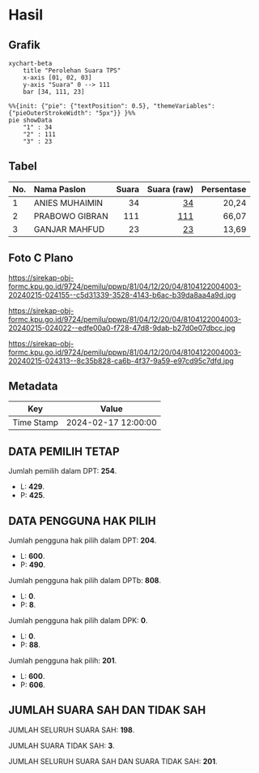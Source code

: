 # Hasil

## Grafik

```mermaid
xychart-beta
    title "Perolehan Suara TPS"
    x-axis [01, 02, 03]
    y-axis "Suara" 0 --> 111
    bar [34, 111, 23]
```

```mermaid
%%{init: {"pie": {"textPosition": 0.5}, "themeVariables": {"pieOuterStrokeWidth": "5px"}} }%%
pie showData
    "1" : 34
    "2" : 111
    "3" : 23
```

## Tabel

| No. | Nama Paslon    | Suara | Suara (raw) | Persentase |
|:--- |:-------------- | -----:| -----------:| ----------:|
| 1   | ANIES MUHAIMIN | 34    | [34][p-1]   | 20,24      |
| 2   | PRABOWO GIBRAN | 111   | [111][p-2]  | 66,07      |
| 3   | GANJAR MAHFUD  | 23    | [23][p-3]   | 13,69      |


[p-1]: https://github.com/gigit-pemilu/pemilu-2024-81-maluku/blob/main/pilpres/hitung-suara/sub/81-maluku/sub/04-buru/sub/12-waelata/sub/2004-waetina/sub/003-tps/sub/paslon-1.txt
[p-2]: https://github.com/gigit-pemilu/pemilu-2024-81-maluku/blob/main/pilpres/hitung-suara/sub/81-maluku/sub/04-buru/sub/12-waelata/sub/2004-waetina/sub/003-tps/sub/paslon-2.txt
[p-3]: https://github.com/gigit-pemilu/pemilu-2024-81-maluku/blob/main/pilpres/hitung-suara/sub/81-maluku/sub/04-buru/sub/12-waelata/sub/2004-waetina/sub/003-tps/sub/paslon-3.txt

## Foto C Plano

https://sirekap-obj-formc.kpu.go.id/9724/pemilu/ppwp/81/04/12/20/04/8104122004003-20240215-024155--c5d31339-3528-4143-b6ac-b39da8aa4a9d.jpg

https://sirekap-obj-formc.kpu.go.id/9724/pemilu/ppwp/81/04/12/20/04/8104122004003-20240215-024022--edfe00a0-f728-47d8-9dab-b27d0e07dbcc.jpg

https://sirekap-obj-formc.kpu.go.id/9724/pemilu/ppwp/81/04/12/20/04/8104122004003-20240215-024313--8c35b828-ca6b-4f37-9a59-e97cd95c7dfd.jpg


## Metadata

| Key        | Value               |
| ---------- | ------------------- |
| Time Stamp | 2024-02-17 12:00:00 |


## DATA PEMILIH TETAP

Jumlah pemilih dalam DPT: **254**.
 * L: **429**.
 * P: **425**.

## DATA PENGGUNA HAK PILIH

Jumlah pengguna hak pilih dalam DPT: **204**.
 * L: **600**.
 * P: **490**.

Jumlah pengguna hak pilih dalam DPTb: **808**.
 * L: **0**.
 * P: **8**.

Jumlah pengguna hak pilih dalam DPK: **0**.
 * L: **0**.
 * P: **88**.

Jumlah pengguna hak pilih: **201**.
 * L: **600**.
 * P: **606**.

## JUMLAH SUARA SAH DAN TIDAK SAH

JUMLAH SELURUH SUARA SAH: **198**.

JUMLAH SUARA TIDAK SAH: **3**.

JUMLAH SELURUH SUARA SAH DAN SUARA TIDAK SAH: **201**.


